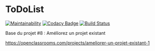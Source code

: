 ToDoList
========

[![Maintainability](https://api.codeclimate.com/v1/badges/ecda728b944ae89446d7/maintainability)](https://codeclimate.com/github/vlescot/TodoList/maintainability)
[![Codacy Badge](https://api.codacy.com/project/badge/Grade/7631b0f44eea43e0a9082ed44a367beb)](https://www.codacy.com/app/vlescot/TodoList?utm_source=github.com&amp;utm_medium=referral&amp;utm_content=vlescot/TodoList&amp;utm_campaign=Badge_Grade)
[![Build Status](https://travis-ci.org/vlescot/TodoList.svg?branch=master)](https://travis-ci.org/vlescot/TodoList)


Base du projet #8 : Améliorez un projet existant

https://openclassrooms.com/projects/ameliorer-un-projet-existant-1
